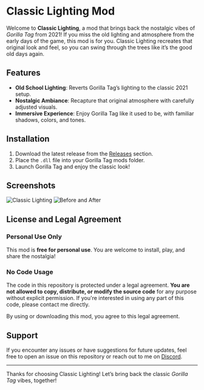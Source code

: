 # Classic Lighting Mod

Welcome to **Classic Lighting**, a mod that brings back the nostalgic vibes of *Gorilla Tag* from 2021! If you miss the old lighting and atmosphere from the early days of the game, this mod is for you. Classic Lighting recreates that original look and feel, so you can swing through the trees like it’s the good old days again.

## Features

- **Old School Lighting**: Reverts Gorilla Tag’s lighting to the classic 2021 setup.
- **Nostalgic Ambiance**: Recapture that original atmosphere with carefully adjusted visuals.
- **Immersive Experience**: Enjoy Gorilla Tag like it used to be, with familiar shadows, colors, and tones.

## Installation

1. Download the latest release from the [Releases]([https://github.com/YourUsername/ClassicLighting/releases](https://github.com/BGSreal111/ClassicLighting/releases/tag/GorillaTag)) section.
2. Place the `.dll` file into your Gorilla Tag mods folder.
3. Launch Gorilla Tag and enjoy the classic look!

## Screenshots

![Classic Lighting](screenshot1.png)
![Before and After](![image](https://github.com/user-attachments/assets/ee7ea52d-7b22-4098-8408-2d878e02a5a6)
)

## License and Legal Agreement

### Personal Use Only
This mod is **free for personal use**. You are welcome to install, play, and share the nostalgia!

### No Code Usage
The code in this repository is protected under a legal agreement. **You are not allowed to copy, distribute, or modify the source code** for any purpose without explicit permission. If you're interested in using any part of this code, please contact me directly.

By using or downloading this mod, you agree to this legal agreement.

## Support

If you encounter any issues or have suggestions for future updates, feel free to open an issue on this repository or reach out to me on [Discord](https://discord.com/invite/YourInviteCode).

---

Thanks for choosing Classic Lighting! Let’s bring back the classic *Gorilla Tag* vibes, together!
